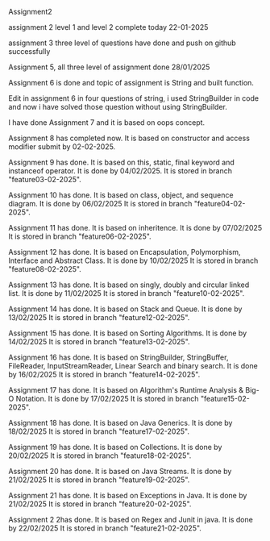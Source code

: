 Assignment2

assignment 2 level 1 and level 2 complete today 22-01-2025

assignment 3 three level of questions have done and push on github successfully

Assignment 5, all three level of assignment done 28/01/2025

Assignment 6 is done and topic of assignment is String and built function.

Edit in assignment 6 in four questions of string, i used StringBuilder in code and now i have solved those question without using StringBuilder.

I have done Assignment 7 and it is based on oops concept.

Assignment 8 has completed now. It is based on constructor and access modifier submit by 02-02-2025.

Assignment 9 has done. It is based on this, static, final keyword and instanceof operator. It is done by 04/02/2025.
It is stored in branch "feature03-02-2025".

Assignment 10 has done. It is based on class, object, and sequence diagram. It is done by 06/02/2025
It is stored in branch "feature04-02-2025".

Assignment 11 has done. It is based on inheritence. It is done by 07/02/2025
It is stored in branch "feature06-02-2025".


Assignment 12 has done. It is based on Encapsulation, Polymorphism, Interface and Abstract Class. It is done by 10/02/2025
It is stored in branch "feature08-02-2025".

Assignment 13 has done. It is based on singly, doubly and circular linked list. It is done by 11/02/2025
It is stored in branch "feature10-02-2025".

Assignment 14 has done. It is based on Stack and Queue. It is done by 13/02/2025
It is stored in branch "feature12-02-2025".

Assignment 15 has done. It is based on Sorting Algorithms. It is done by 14/02/2025
It is stored in branch "feature13-02-2025".

Assignment 16 has done. It is based on StringBuilder, StringBuffer, FileReader, InputStreamReader, Linear Search and binary search. It is done by 16/02/2025
It is stored in branch "feature14-02-2025".

Assignment 17 has done. It is based on Algorithm's Runtime Analysis & Big-O Notation. It is done by 17/02/2025
It is stored in branch "feature15-02-2025".

Assignment 18 has done. It is based on Java Generics. It is done by 18/02/2025
It is stored in branch "feature17-02-2025".

Assignment 19 has done. It is based on Collections. It is done by 20/02/2025
It is stored in branch "feature18-02-2025".

Assignment 20 has done. It is based on Java Streams. It is done by 21/02/2025
It is stored in branch "feature19-02-2025".

Assignment 21 has done. It is based on Exceptions in Java. It is done by 21/02/2025
It is stored in branch "feature20-02-2025".

Assignment 2 2has done. It is based on Regex and Junit in java. It is done by 22/02/2025
It is stored in branch "feature21-02-2025".